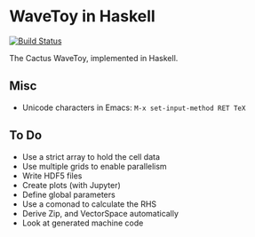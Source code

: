 # WaveToy in Haskell

[![Build Status](https://travis-ci.org/eschnett/wavetoy.hs.svg?branch=master)](https://travis-ci.org/eschnett/wavetoy.hs)

The Cactus WaveToy, implemented in Haskell.

## Misc

- Unicode characters in Emacs: `M-x set-input-method RET TeX`

## To Do

- Use a strict array to hold the cell data
- Use multiple grids to enable parallelism
- Write HDF5 files
- Create plots (with Jupyter)
- Define global parameters
- Use a comonad to calculate the RHS
- Derive Zip, and VectorSpace automatically
- Look at generated machine code
